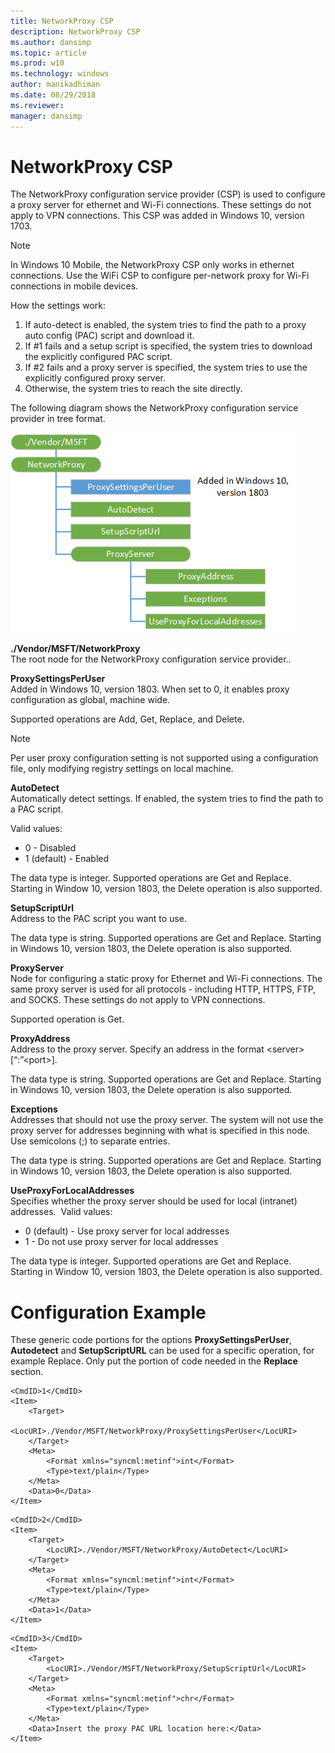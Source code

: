 ```yaml
---
title: NetworkProxy CSP
description: NetworkProxy CSP
ms.author: dansimp
ms.topic: article
ms.prod: w10
ms.technology: windows
author: manikadhiman
ms.date: 08/29/2018
ms.reviewer: 
manager: dansimp
---
```


# NetworkProxy CSP

The NetworkProxy configuration service provider (CSP) is used to configure a proxy server for ethernet and Wi-Fi connections. These settings do not apply to VPN connections. This CSP was added in Windows 10, version 1703.

> [!NOTE]
> In Windows 10 Mobile, the NetworkProxy CSP only works in ethernet connections. Use the WiFi CSP to configure per-network proxy for Wi-Fi connections in mobile devices.  

How the settings work:  

<ol>
<li>If auto-detect is enabled, the system tries to find the path to a proxy auto config (PAC) script and download it.</li>
<li>If #1 fails and a setup script is specified, the system tries to download the explicitly configured PAC script.</li>
<li>If #2 fails and a proxy server is specified, the system tries to use the explicitly configured proxy server.</li>
<li>Otherwise, the system tries to reach the site directly.</li>
</ol>


The following diagram shows the NetworkProxy configuration service provider in tree format.

![networkproxy csp](images/provisioning-csp-networkproxy.png)

<a href="" id="networkproxy"></a>**./Vendor/MSFT/NetworkProxy**  
The root node for the NetworkProxy configuration service provider..

<a href="" id="proxysettingsperuser"></a>**ProxySettingsPerUser**  
Added in Windows 10, version 1803. When set to 0, it enables proxy configuration as global, machine wide.

Supported operations are Add, Get, Replace, and Delete.

> [!Note]  
> Per user proxy configuration setting is not supported using a configuration file, only modifying registry settings on local machine.

<a href="" id="autodetect"></a>**AutoDetect**  
Automatically detect settings. If enabled, the system tries to find the path to a PAC script.

Valid values:
<ul>
<li>0 - Disabled</li>
<li>1 (default) - Enabled</li>
</ul>

The data type is integer. Supported operations are Get and Replace. Starting in Window 10, version 1803, the Delete operation is also supported.


<a href="" id="setupscripturl"></a>**SetupScriptUrl**  
Address to the PAC script you want to use.

The data type is string. Supported operations are Get and Replace. Starting in Windows 10, version 1803, the Delete operation is also supported.

<a href="" id="proxyserver"></a>**ProxyServer**  
Node for configuring a static proxy for Ethernet and Wi-Fi connections. The same proxy server is used for all protocols - including HTTP, HTTPS, FTP, and SOCKS. These settings do not apply to VPN connections.

Supported operation is Get.

<a href="" id="proxyaddress"></a>**ProxyAddress**  
Address to the proxy server. Specify an address in the format &lt;server&gt;[“:”&lt;port&gt;]. 

The data type is string. Supported operations are Get and Replace. Starting in Windows 10, version 1803, the Delete operation is also supported.

<a href="" id="exceptions"></a>**Exceptions**  
Addresses that should not use the proxy server. The system will not use the proxy server for addresses beginning with what is specified in this node. Use semicolons (;) to separate entries. 

The data type is string. Supported operations are Get and Replace. Starting in Windows 10, version 1803, the Delete operation is also supported.

<a href="" id="useproxyforlocaladdresses"></a>**UseProxyForLocalAddresses**  
Specifies whether the proxy server should be used for local (intranet) addresses. 
Valid values:
<ul>
<li>0 (default) - Use proxy server for local addresses</li>
<li>1 - Do not use proxy server for local addresses</li>
</ul>


The data type is integer. Supported operations are Get and Replace. Starting in Window 10, version 1803, the Delete operation is also supported.

# Configuration Example

These generic code portions for the options **ProxySettingsPerUser**, **Autodetect** and **SetupScriptURL** can be used for a specific operation, for example Replace.  Only put the portion of code needed in the **Replace** section.
 
 <Replace>

	<CmdID>1</CmdID>
	<Item>
		<Target>
			<LocURI>./Vendor/MSFT/NetworkProxy/ProxySettingsPerUser</LocURI>
		</Target>
		<Meta>
			<Format xmlns="syncml:metinf">int</Format>
			<Type>text/plain</Type>
		</Meta>
		<Data>0</Data>
	</Item>

</Replace>

<Replace>

	<CmdID>2</CmdID>
	<Item>
		<Target>
			<LocURI>./Vendor/MSFT/NetworkProxy/AutoDetect</LocURI>
		</Target>
		<Meta>
			<Format xmlns="syncml:metinf">int</Format>
			<Type>text/plain</Type>
		</Meta>
		<Data>1</Data>
	</Item>

</Replace> 

<Replace>

	<CmdID>3</CmdID>
	<Item>
		<Target>
			<LocURI>./Vendor/MSFT/NetworkProxy/SetupScriptUrl</LocURI>
		</Target>
		<Meta>
			<Format xmlns="syncml:metinf">chr</Format>
			<Type>text/plain</Type>
		</Meta>
		<Data>Insert the proxy PAC URL location here:</Data>
	</Item>

</Replace>

